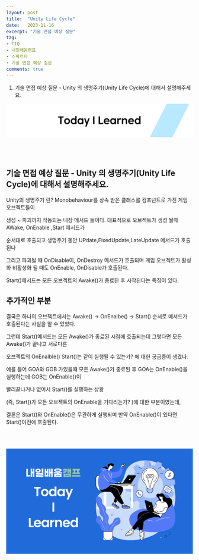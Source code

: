 ```yaml
---
layout: post
title:  "Unity Life Cycle"
date:   2023-11-16
excerpt: "기술 면접 예상 질문"
tag:
- TIQ
- 내일배움캠프
- 스파르타
- 기술 면접 예상 질문
comments: true
---
```


1. 기술 면접 예상 질문 - Unity 의 생명주기(Unity Life Cycle)에 대해서 설명해주세요.

![nbcbanner](/assets/img/TILbanner.png)

<br/>
<br/>

## 기술 면접 예상 질문 - Unity 의 생명주기(Unity Life Cycle)에 대해서 설명해주세요.

Unity의 생명주기 란? Monobehaviour를 상속 받은 클래스를 컴포넌트로 가진 게임 오브젝트들이

생성 ~ 파괴까지 작동되는 내장 메서드 들이다. 대표적으로 오브젝트가 생성 될때 AWake, OnEnable ,Start 메서드가 

순서대로 호출되고 생명주기 동안 UPdate,FixedUpdate,LateUpdate 메서드가 호출된다 

그리고 파괴될 때 OnDisable이, OnDestroy 메서드가 호출되며 게임 오브젝트가 활성화 비활성화 될 때도 OnEnable, OnDisable가 호출된다.

Start()메서드는 모든 오브젝트의 Awake()가 종료된 후 시작된다는 특징이 있다.


## 추가적인 부분

결국은 하나의 오브젝트에서는 Awake() -> OnEnalbe() -> Start() 순서로 메서드가 호출된다는 사실을 알 수 있었다.

그런데 Start()메서드는 모든 Awake()가 종료된 시점에 호출되는데 그렇다면 모든 Awake()가 끝나고 서로다른 

오브젝트의 OnEnalble() Start()는 같이 실행될 수 있는가? 에 대한 궁금증이 생겼다.


예를 들어 GOA와 GOB 가있을때 모든 Awake()가 종료된 후 GOA는 OnEnable()을 실행하는데 GOB는 OnEnable()이 

빨리끝나거나 없어서 Start()를 실행하는 상황 


(즉, Start()가 모든 오브젝트의 OnEnable을 기다리는가? )에 대한 부분이였는데, 

결론은 Start()와 OnEnable()은 무관하게 실행되며 만약 OnEnable()이 있다면 Start()이전에 호출된다.

<br/>
<br/>



![nbcthumbnail](/assets/img/thumbnail-image.png)